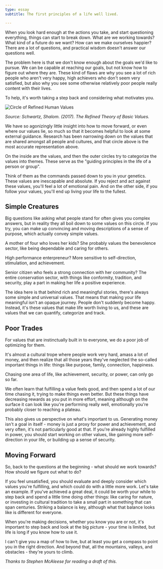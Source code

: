 ```yaml
---
type: essay
subtitle: The first principles of a life well lived.

---
```


When you look hard enough at the actions you take, and start questioning everything, things can start to break down. What are we working towards? What kind of a future do we want? How can we make ourselves happier? There are a lot of questions, and practical wisdom doesn't answer our questions well.

The problem here is that we don't know enough about the goals we'd like to pursue. We can be capable at reaching our goals, but not know how to figure out where they are. These kind of flaws are why you see a lot of rich people who aren't very happy, high achievers who don't seem very satisfied, but also why you see some otherwise relatively poor people really content with their lives.

To help, it's worth taking a step back and considering what motivates you.

![Circle of Refined Human Values](https://www.researchgate.net/profile/Shalom_Schwartz/publication/306432422/viewer/AS:398632164577284@1472052722116/background/35.png)

_Source: Schwartz, Shalom. (2017). The Refined Theory of Basic Values._

We have so agonizingly little insight into how to move forward, or even where our values lie, so much so that it becomes helpful to look at some external guidance. Research has been narrowing down on the values that are shared amongst all people and cultures, and that circle above is the most accurate representation above.

On the inside are the values, and then the outer circles try to categorize the values into themes. These serve as the "guiding principles in the life of a person or group".

Think of them as the commands passed down to you in your genetics. These values are inescapable and absolute. If you reject and act against these values, you'll feel a lot of emotional pain. And on the other side, if you follow your values, you'll end up living your life to the fullest.

## Simple Creatures

Big questions like asking what people stand for often gives you complex answers, but in reality they all boil down to some values on this circle. If you try, you can make up convincing and moving descriptions of a sense of purpose, which actually convey simple values.

A mother of four who loves her kids? She probably values the benevolence sector, like being dependable and caring for others.

High performance enterpreneur? More sensitive to self-direction, stimulation, and achievement.

Senior citizen who feels a strong connection with her community? The entire conservation sector, with things like conformity, tradition, and security, play a part in making her life a positive experience.

The idea here is that behind rich and meaningful stories, there's always some simple and universal values. That means that making your life meaningful isn't an opaque journey. People don't suddenly become happy. Instead, it's these values that make life worth living to us, and these are values that we can quantify, categorize and track.

## Poor Trades

For values that are instinctually built in to everyone, we do a poor job of optimizing for them.

It's almost a cultural trope where people work very hard, amass a lot of money, and then realize that all those years they've neglected the so-called important things in life: things like purpose, family, connection, happiness.

Chasing one area of life, like achievement, security, or power, can only go so far. 

We often learn that fulfilling a value feels good, and then spend a lot of our time chasing it, trying to make things even better. But these things have decreasing rewards as you put in more effort, meaning although on the surface it can look like you're performing really well, emotionally you're probably closer to reaching a plateau.

This also gives us perspective on what's important to us. Generating money isn't a goal in itself - money is just a proxy for power and achievement, and very often, it's not particularly good at that. If you're already highly fulfilled in power, you should start working on other values, like gaining more self-direction in your life, or building up a sense of security.

## Moving Forward

So, back to the questions at the beginning - what should we work towards? How should we figure out what to do?

If you feel unsatisfied, you should evaluate and deeply consider which values you're fulfilling, and which could do with a little more work. Let's take an example. If you've achieved a great deal, it could be worth your while to step back and spend a little time doing other things: like caring for nature, or investing in cultural tradition to take a small part in something that can span centuries. Striking a balance is key, although what that balance looks like is different for everyone.

When you're making decisions, whether you know you are or not, it's important to step back and look at the big picture - your time is limited, but life is long if you know how to use it.

I can't give you a map of how to live, but at least you get a compass to point you in the right direction. And beyond that, all the mountains, valleys, and obstacles - they're yours to climb.

_Thanks to Stephen McAleese for reading a draft of this._